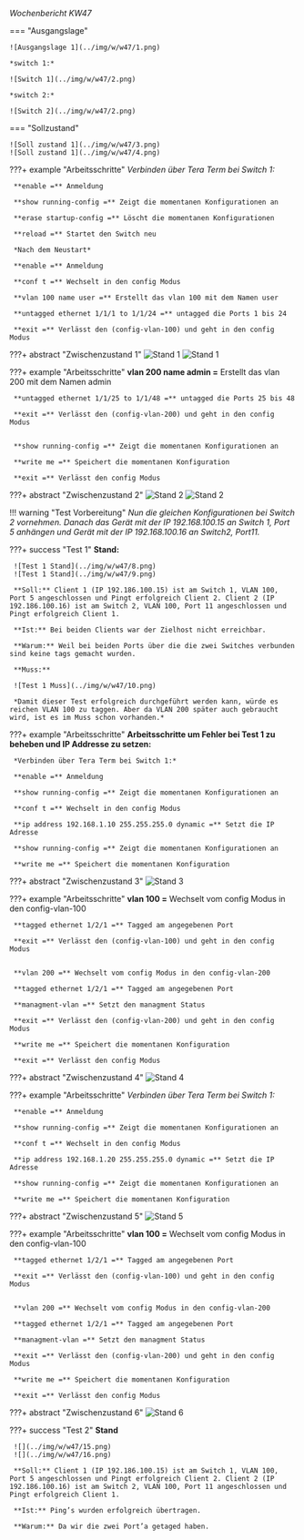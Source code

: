 *Wochenbericht KW47*

=== "Ausgangslage"

    ![Ausgangslage 1](../img/w/w47/1.png)

    *switch 1:*

    ![Switch 1](../img/w/w47/2.png)

    *switch 2:*

    ![Switch 2](../img/w/w47/2.png)

=== "Sollzustand"

    ![Soll zustand 1](../img/w/w47/3.png)
    ![Soll zustand 1](../img/w/w47/4.png)

???+ example "Arbeitsschritte"
     *Verbinden über Tera Term bei Switch 1:*

     **enable =** Anmeldung

     **show running-config =** Zeigt die momentanen Konfigurationen an

     **erase startup-config =** Löscht die momentanen Konfigurationen

     **reload =** Startet den Switch neu

     *Nach dem Neustart*

     **enable =** Anmeldung

     **conf t =** Wechselt in den config Modus

     **vlan 100 name user =** Erstellt das vlan 100 mit dem Namen user

     **untagged ethernet 1/1/1 to 1/1/24 =** untagged die Ports 1 bis 24

     **exit =** Verlässt den (config-vlan-100) und geht in den config Modus

???+ abstract "Zwischenzustand 1"
     ![Stand 1](../img/w/w47/5.png)
     ![Stand 1](../img/w/w47/6.png)

???+ example "Arbeitsschritte"
     **vlan 200 name admin =** Erstellt das vlan 200 mit dem Namen admin

     **untagged ethernet 1/1/25 to 1/1/48 =** untagged die Ports 25 bis 48

     **exit =** Verlässt den (config-vlan-200) und geht in den config Modus


     **show running-config =** Zeigt die momentanen Konfigurationen an

     **write me =** Speichert die momentanen Konfiguration

     **exit =** Verlässt den config Modus

???+ abstract "Zwischenzustand 2"
     ![Stand 2](../img/w/w47/5.png)
     ![Stand 2](../img/w/w47/7.png)

!!! warning "Test Vorbereitung"
    *Nun die gleichen Konfigurationen bei Switch 2 vornehmen. Danach das Gerät mit der IP 192.168.100.15 an Switch 1, Port 5 anhängen und Gerät mit der IP 192.168.100.16 an Switch2, Port11.*

???+ success "Test 1"
     **Stand:**

     ![Test 1 Stand](../img/w/w47/8.png)
     ![Test 1 Stand](../img/w/w47/9.png)

     **Soll:** Client 1 (IP 192.186.100.15) ist am Switch 1, VLAN 100, Port 5 angeschlossen und Pingt erfolgreich Client 2. Client 2 (IP 192.186.100.16) ist am Switch 2, VLAN 100, Port 11 angeschlossen und Pingt erfolgreich Client 1.

     **Ist:** Bei beiden Clients war der Zielhost nicht erreichbar.

     **Warum:** Weil bei beiden Ports über die die zwei Switches verbunden sind keine tags gemacht wurden.

     **Muss:**

     ![Test 1 Muss](../img/w/w47/10.png)

     *Damit dieser Test erfolgreich durchgeführt werden kann, würde es reichen VLAN 100 zu taggen. Aber da VLAN 200 später auch gebraucht wird, ist es im Muss schon vorhanden.*

???+ example "Arbeitsschritte"
     **Arbeitsschritte um Fehler bei Test 1 zu beheben und IP Addresse zu setzen:**

     *Verbinden über Tera Term bei Switch 1:*

     **enable =** Anmeldung

     **show running-config =** Zeigt die momentanen Konfigurationen an

     **conf t =** Wechselt in den config Modus

     **ip address 192.168.1.10 255.255.255.0 dynamic =** Setzt die IP Adresse

     **show running-config =** Zeigt die momentanen Konfigurationen an

     **write me =** Speichert die momentanen Konfiguration

???+ abstract "Zwischenzustand 3"
     ![Stand 3](../img/w/w47/11.png)

???+ example "Arbeitsschritte"
     **vlan 100 =** Wechselt vom config Modus in den config-vlan-100

     **tagged ethernet 1/2/1 =** Tagged am angegebenen Port

     **exit =** Verlässt den (config-vlan-100) und geht in den config Modus


     **vlan 200 =** Wechselt vom config Modus in den config-vlan-200

     **tagged ethernet 1/2/1 =** Tagged am angegebenen Port

     **managment-vlan =** Setzt den managment Status

     **exit =** Verlässt den (config-vlan-200) und geht in den config Modus

     **write me =** Speichert die momentanen Konfiguration

     **exit =** Verlässt den config Modus

???+ abstract "Zwischenzustand 4"
     ![Stand 4](../img/w/w47/12.png)

???+ example "Arbeitsschritte"
     *Verbinden über Tera Term bei Switch 1:*

     **enable =** Anmeldung

     **show running-config =** Zeigt die momentanen Konfigurationen an

     **conf t =** Wechselt in den config Modus

     **ip address 192.168.1.20 255.255.255.0 dynamic =** Setzt die IP Adresse

     **show running-config =** Zeigt die momentanen Konfigurationen an

     **write me =** Speichert die momentanen Konfiguration

???+ abstract "Zwischenzustand 5"
     ![Stand 5](../img/w/w47/13.png)

???+ example "Arbeitsschritte"
     **vlan 100 =** Wechselt vom config Modus in den config-vlan-100

     **tagged ethernet 1/2/1 =** Tagged am angegebenen Port

     **exit =** Verlässt den (config-vlan-100) und geht in den config Modus


     **vlan 200 =** Wechselt vom config Modus in den config-vlan-200

     **tagged ethernet 1/2/1 =** Tagged am angegebenen Port

     **managment-vlan =** Setzt den managment Status

     **exit =** Verlässt den (config-vlan-200) und geht in den config Modus

     **write me =** Speichert die momentanen Konfiguration

     **exit =** Verlässt den config Modus

???+ abstract "Zwischenzustand 6"
     ![Stand 6](../img/w/w47/14.png)

???+ success "Test 2"
     **Stand**

     ![](../img/w/w47/15.png)
     ![](../img/w/w47/16.png)

     **Soll:** Client 1 (IP 192.186.100.15) ist am Switch 1, VLAN 100, Port 5 angeschlossen und Pingt erfolgreich Client 2. Client 2 (IP 192.186.100.16) ist am Switch 2, VLAN 100, Port 11 angeschlossen und Pingt erfolgreich Client 1.

     **Ist:** Ping’s wurden erfolgreich übertragen.

     **Warum:** Da wir die zwei Port’a getaged haben.
